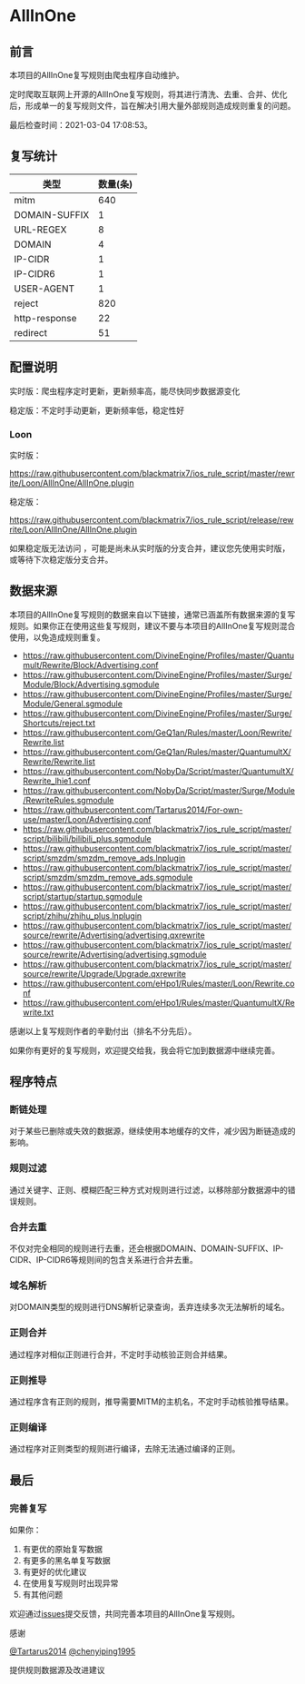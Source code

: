 # AllInOne

## 前言

本项目的AllInOne复写规则由爬虫程序自动维护。

定时爬取互联网上开源的AllInOne复写规则，将其进行清洗、去重、合并、优化后，形成单一的复写规则文件，旨在解决引用大量外部规则造成规则重复的问题。



最后检查时间：2021-03-04 17:08:53。

## 复写统计

| 类型 | 数量(条) |
| ---- | ---- |
| mitm | 640 |
| DOMAIN-SUFFIX | 1 |
| URL-REGEX | 8 |
| DOMAIN | 4 |
| IP-CIDR | 1 |
| IP-CIDR6 | 1 |
| USER-AGENT | 1 |
| reject | 820 |
| http-response | 22 |
| redirect | 51 |
## 配置说明

实时版：爬虫程序定时更新，更新频率高，能尽快同步数据源变化

稳定版：不定时手动更新，更新频率低，稳定性好

### Loon 

实时版：

https://raw.githubusercontent.com/blackmatrix7/ios_rule_script/master/rewrite/Loon/AllInOne/AllInOne.plugin

稳定版：

https://raw.githubusercontent.com/blackmatrix7/ios_rule_script/release/rewrite/Loon/AllInOne/AllInOne.plugin

如果稳定版无法访问 ，可能是尚未从实时版的分支合并，建议您先使用实时版，或等待下次稳定版分支合并。

## 数据来源

本项目的AllInOne复写规则的数据来自以下链接，通常已涵盖所有数据来源的复写规则。如果你正在使用这些复写规则，建议不要与本项目的AllInOne复写规则混合使用，以免造成规则重复。

- https://raw.githubusercontent.com/DivineEngine/Profiles/master/Quantumult/Rewrite/Block/Advertising.conf
- https://raw.githubusercontent.com/DivineEngine/Profiles/master/Surge/Module/Block/Advertising.sgmodule
- https://raw.githubusercontent.com/DivineEngine/Profiles/master/Surge/Module/General.sgmodule
- https://raw.githubusercontent.com/DivineEngine/Profiles/master/Surge/Shortcuts/reject.txt
- https://raw.githubusercontent.com/GeQ1an/Rules/master/Loon/Rewrite/Rewrite.list
- https://raw.githubusercontent.com/GeQ1an/Rules/master/QuantumultX/Rewrite/Rewrite.list
- https://raw.githubusercontent.com/NobyDa/Script/master/QuantumultX/Rewrite_lhie1.conf
- https://raw.githubusercontent.com/NobyDa/Script/master/Surge/Module/RewriteRules.sgmodule
- https://raw.githubusercontent.com/Tartarus2014/For-own-use/master/Loon/Advertising.conf
- https://raw.githubusercontent.com/blackmatrix7/ios_rule_script/master/script/bilibili/bilibili_plus.sgmodule
- https://raw.githubusercontent.com/blackmatrix7/ios_rule_script/master/script/smzdm/smzdm_remove_ads.lnplugin
- https://raw.githubusercontent.com/blackmatrix7/ios_rule_script/master/script/smzdm/smzdm_remove_ads.sgmodule
- https://raw.githubusercontent.com/blackmatrix7/ios_rule_script/master/script/startup/startup.sgmodule
- https://raw.githubusercontent.com/blackmatrix7/ios_rule_script/master/script/zhihu/zhihu_plus.lnplugin
- https://raw.githubusercontent.com/blackmatrix7/ios_rule_script/master/source/rewrite/Advertising/advertising.qxrewrite
- https://raw.githubusercontent.com/blackmatrix7/ios_rule_script/master/source/rewrite/Advertising/advertising.sgmodule
- https://raw.githubusercontent.com/blackmatrix7/ios_rule_script/master/source/rewrite/Upgrade/Upgrade.qxrewrite
- https://raw.githubusercontent.com/eHpo1/Rules/master/Loon/Rewrite.conf
- https://raw.githubusercontent.com/eHpo1/Rules/master/QuantumultX/Rewrite.txt


感谢以上复写规则作者的辛勤付出（排名不分先后）。

如果你有更好的复写规则，欢迎提交给我，我会将它加到数据源中继续完善。

## 程序特点

### 断链处理

对于某些已删除或失效的数据源，继续使用本地缓存的文件，减少因为断链造成的影响。

### 规则过滤

通过关键字、正则、模糊匹配三种方式对规则进行过滤，以移除部分数据源中的错误规则。

### 合并去重

不仅对完全相同的规则进行去重，还会根据DOMAIN、DOMAIN-SUFFIX、IP-CIDR、IP-CIDR6等规则间的包含关系进行合并去重。

### 域名解析

对DOMAIN类型的规则进行DNS解析记录查询，丢弃连续多次无法解析的域名。

### 正则合并

通过程序对相似正则进行合并，不定时手动核验正则合并结果。

### 正则推导

通过程序含有正则的规则，推导需要MITM的主机名，不定时手动核验推导结果。

### 正则编译

通过程序对正则类型的规则进行编译，去除无法通过编译的正则。

## 最后

### 完善复写

如果你：

1. 有更优的原始复写数据
2. 有更多的黑名单复写数据
3. 有更好的优化建议
4. 在使用复写规则时出现异常
5. 有其他问题

欢迎通过[issues](https://github.com/blackmatrix7/ios_rule_script/issues/new)提交反馈，共同完善本项目的AllInOne复写规则。

感谢

[@Tartarus2014](https://github.com/Tartarus2014)  [@chenyiping1995](https://github.com/chenyiping1995) 

提供规则数据源及改进建议